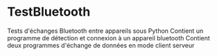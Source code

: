 # TestBluetooth
Tests d'échanges Bluetooth entre appareils sous Python
Contient un programme de détection et connexion à un appareil bluetooth 
Contient deux programmes d'échange de données en mode client serveur
